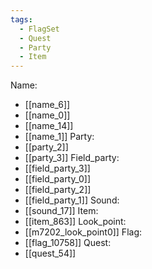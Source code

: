```yaml
---
tags:
  - FlagSet
  - Quest
  - Party
  - Item
---
```

Name:
- [[name_6]]
- [[name_0]]
- [[name_14]]
- [[name_1]]
Party:
- [[party_2]]
- [[party_3]]
Field_party:
- [[field_party_3]]
- [[field_party_0]]
- [[field_party_2]]
- [[field_party_1]]
Sound:
- [[sound_17]]
Item:
- [[item_863]]
Look_point:
- [[m7202_look_point0]]
Flag:
- [[flag_10758]]
Quest:
- [[quest_54]]
